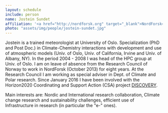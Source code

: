 ```yaml
---
layout: schedule
include: person
name: Jostein Sundet
affiliation: '<a href="http://nordforsk.org" target="_blank">NordForsk</a>'
photo: "assets/img/people/jostein-sundet.jpg"
---
```


Jostein is a trained meteorologist at University of Oslo. Specialization (PhD and Post Doc.) in 
Climate-Chemistry interactions with development and use of atmospheric models (Univ. of Oslo, 
Univ. of California, Irvine and Univ. of Albany, NY). In the period 2004 - 2008 I was head of 
the HPC group at Univ. of Oslo. I am on leave of absence from the Research Council of Norway 
to work in NordForsk (October 2013) for eight years. At the Research Council I am working as 
special adviser in Dept. of Climate and Polar research. Since January 2016 I have been involved 
with the Horizon2020 Coordinating and Support Action (CSA) project <a href="http://discoveryproject.eu/" target="_blank">DISCOVERY</a>.

Main interests are:  Nordic and International research collaboration, Climate change research and 
sustainability challenges, efficient use of Infrastructure in research (in particular the "e-" ones).
